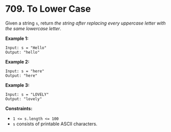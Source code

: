 # 709. To Lower Case
Given a string `s`, return *the string after replacing every uppercase letter with the same lowercase letter*.

**Example 1:**
```
Input: s = "Hello"
Output: "hello"
```

**Example 2:**
```
Input: s = "here"
Output: "here"
```

**Example 3:**
```
Input: s = "LOVELY"
Output: "lovely"
```

**Constraints:**
- `1 <= s.length <= 100`
- `s` consists of printable ASCII characters.
